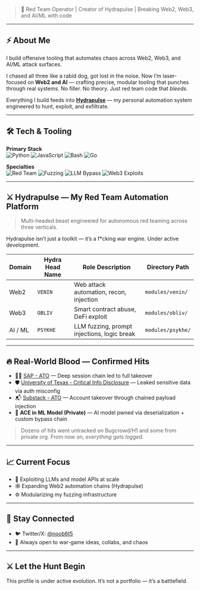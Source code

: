 > 👾 Red Team Operator | Creator of Hydrapulse | Breaking Web2, Web3, and AI/ML with code

---

## ⚡ About Me

I build offensive tooling that automates chaos across Web2, Web3, and AI/ML attack surfaces.

I chased all three like a rabid dog, got lost in the noise. Now I’m laser-focused on **Web2 and AI** — crafting precise, modular tooling that punches through real systems. No filler. No theory. Just red team code that *bleeds*.

Everything I build feeds into **[Hydrapulse](#-hydrapulse--my-red-team-automation-platform)** — my personal automation system engineered to hunt, exploit, and exfiltrate.

---

## 🛠️ Tech & Tooling

**Primary Stack**  
![Python](https://img.shields.io/badge/-Python-black?logo=python) ![JavaScript](https://img.shields.io/badge/-JavaScript-black?logo=javascript) ![Bash](https://img.shields.io/badge/-Bash-black?logo=gnu-bash) ![Go](https://img.shields.io/badge/-Go-black?logo=go)

**Specialties**  
![Red Team](https://img.shields.io/badge/-Red%20Teaming-darkred) ![Fuzzing](https://img.shields.io/badge/-Fuzzing-red) ![LLM Bypass](https://img.shields.io/badge/-LLM%20Exploitation-darkgreen) ![Web3 Exploits](https://img.shields.io/badge/-Smart%20Contract%20Attacks-darkblue)

---

## ⚔️ Hydrapulse — My Red Team Automation Platform

> Multi-headed beast engineered for autonomous red teaming across three verticals.

Hydrapulse isn’t just a toolkit — it’s a f*cking war engine. Under active development.

| Domain  | Hydra Head Name | Role Description                            | Directory Path    |
| ------- | --------------- | ------------------------------------------- | ----------------- |
| Web2    | `VENIN`         | Web attack automation, recon, injection     | `modules/venin/`  |
| Web3    | `OBLIV`         | Smart contract abuse, DeFi exploit          | `modules/obliv/`  |
| AI / ML | `PSYKHE`        | LLM fuzzing, prompt injections, logic break | `modules/psykhe/` |

---

## 🔥 Real-World Blood — Confirmed Hits

- 🏴‍☠️ [SAP - ATO](https://www.sap.com/documents/2022/02/089613a0-167e-0010-bca6-c68f7e60039b.html) — Deep session chain led to full takeover  
- 🛡️ [University of Texas - Critical Info Disclosure](https://security.utexas.edu/hall-of-fame) — Leaked sensitive data via auth misconfig  
- 📬 [Substack - ATO](https://substack.com/hall-of-fame) — Account takeover through chained payload injection  
- 🤖 **ACE in ML Model (Private)** — AI model pwned via deserialization + custom bypass chain

> Dozens of hits went untracked on Bugcrowd/H1 and some from private org. From now on, *everything gets logged*.

---

## 📈 Current Focus

- 🧠 Exploiting LLMs and model APIs at scale
- 🕸️ Expanding Web2 automation chains (Hydrapulse)
- ⚙️ Modularizing my fuzzing infrastructure

---

## 🧵 Stay Connected

- 🐦 Twitter/X: [@noob6t5](https://twitter.com/noob6t5)
- 💬 Always open to war-game ideas, collabs, and chaos

---

## ⚔️ Let the Hunt Begin

This profile is under active evolution. It’s not a portfolio — it’s a battlefield.

